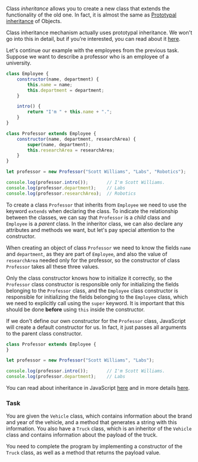 Class *inheritance* allows you to create a new class that extends the functionality of the old one. 
In fact, it is almost the same as [Prototypal inheritance](course://Objects_Advanced_patterns/Prototypal_inheritance) of Objects.

<div class="hint" title="Class and prototypal inheritance">

  Class inheritance mechanism actually uses prototypal inheritance. We won't go into this in detail, but if you're interested, you can read about it [here](https://developer.mozilla.org/en-US/docs/Web/JavaScript/Inheritance_and_the_prototype_chain).
</div>

Let's continue our example with the employees from the previous task. Suppose we want to describe a professor who is an employee of a university.

```javascript
class Employee {
    constructor(name, department) {
        this.name = name;
        this.department = department;
    }

    intro() {
        return "I'm " + this.name + ".";
    }
}

class Professor extends Employee {
    constructor(name, department, researchArea) {
        super(name, department);
        this.researchArea = researchArea;
    }
}

let professor = new Professor("Scott Williams", "Labs", "Robotics");

console.log(professor.intro());       // I'm Scott Williams.
console.log(professor.department);    // Labs
console.log(professor.researchArea);  // Robotics
```

To create a class `Professor` that inherits from `Employee` we need to use the keyword `extends` when declaring the class. 
To indicate the relationship between the classes, we can say that `Professor` is a _child_ class and `Employee` is a _parent_ class. 
In the inheritor class, we can also declare any attributes and methods we want, but let's pay special attention to the constructor.

When creating an object of class `Professor` we need to know the fields `name` and `department`, as they are part of `Employee`, 
and also the value of `researchArea` needed only for the professor, so the constructor of class `Professor` takes all these three values.

Only the class constructor knows how to initialize it correctly, so the `Professor` class constructor is responsible only for 
initializing the fields belonging to the `Professor` class, and the `Employee` class constructor is responsible for 
initializing the fields belonging to the `Employee` class, which we need to explicitly call using the `super` keyword. 
It is important that this should be done **before** using `this` inside the constructor.

<div class="hint" title="Default constructor">

  If we don't define our own constructor for the `Professor` class, JavaScript will create a default constructor for us. 
  In fact, it just passes all arguments to the parent class constructor.

  ```javascript
  class Professor extends Employee {
  }

  let professor = new Professor("Scott Williams", "Labs");

  console.log(professor.intro());       // I'm Scott Williams.
  console.log(professor.department);    // Labs
  ```
</div>

You can read about inheritance in JavaScript [here](https://developer.mozilla.org/en-US/docs/Learn/JavaScript/Objects/Classes_in_JavaScript#inheritance) and in more details [here](https://developer.mozilla.org/en-US/docs/Web/JavaScript/Inheritance_and_the_prototype_chain).

### Task
You are given the `Vehicle` class, which contains information about the brand and year of the vehicle, 
and a method that generates a string with this information. 
You also have a `Truck` class, which is an inheritor of the `Vehicle` class and contains information about the payload of the truck.

You need to complete the program by implementing a constructor of the `Truck` class, as well as a method that returns the payload value.

